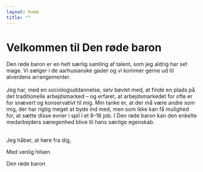 ```yaml
---
layout: home
title: "" 
---
```

# Velkommen til Den røde baron

Den røde baron er en helt særlig samling af talent, som jeg aldrig har set mage. Vi sælger i de aarhusianske gader og vi kommer gerne ud til alverdens arrangementer. <br/> <br/>
Jeg har, med en sociologiuddannelse, selv bøvlet med, at finde en plads på det traditionelle arbejdsmarked – og erfaret, at arbejdsmarkedet for ofte er for snævert og konservativt til mig. Min tanke er, at der må være andre som mig, der har rigtig meget at byde ind med, men som ikke kan få mulighed for, at sætte disse evner i spil i et 8-16 job. I Den røde baron kan den enkelte medarbejders særegenhed blive til hans særlige egenskab.  <br/> <br/> 

Jeg håber, at høre fra dig, <br/>

Med venlig hilsen <br/>

Den røde baron


